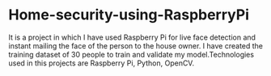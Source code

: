 # Home-security-using-RaspberryPi

It is a project in which I have used Raspberry Pi for live face detection and instant mailing the face of the person to the house owner. I have created the training dataset of 30 people to train and validate my model.Technologies used in this projects are Raspberry Pi, Python, OpenCV.
